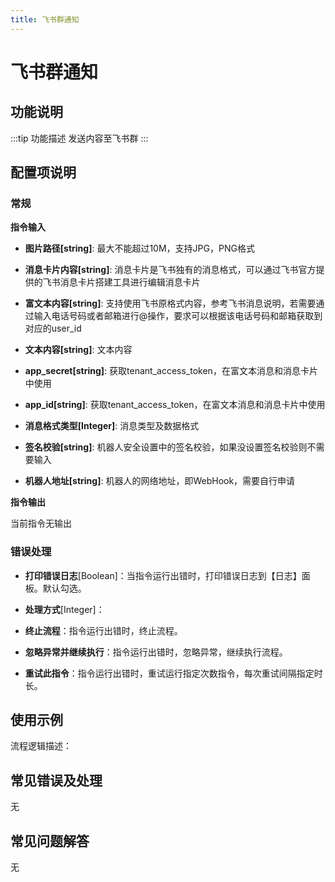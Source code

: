```yaml
---
title: 飞书群通知
---
```


# 飞书群通知

## 功能说明

:::tip 功能描述
发送内容至飞书群
:::

## 配置项说明

### 常规

**指令输入**

- **图片路径[string]**: 最大不能超过10M，支持JPG，PNG格式

- **消息卡片内容[string]**: 消息卡片是飞书独有的消息格式，可以通过飞书官方提供的飞书消息卡片搭建工具进行编辑消息卡片

- **富文本内容[string]**: 支持使用飞书原格式内容，参考飞书消息说明，若需要通过输入电话号码或者邮箱进行@操作，要求可以根据该电话号码和邮箱获取到对应的user_id

- **文本内容[string]**: 文本内容

- **app_secret[string]**: 获取tenant_access_token，在富文本消息和消息卡片中使用

- **app_id[string]**: 获取tenant_access_token，在富文本消息和消息卡片中使用

- **消息格式类型[Integer]**: 消息类型及数据格式

- **签名校验[string]**: 机器人安全设置中的签名校验，如果没设置签名校验则不需要输入

- **机器人地址[string]**: 机器人的网络地址，即WebHook，需要自行申请


**指令输出**

当前指令无输出

### 错误处理

- **打印错误日志**[Boolean]：当指令运行出错时，打印错误日志到【日志】面板。默认勾选。

- **处理方式**[Integer]：

 - **终止流程**：指令运行出错时，终止流程。

 - **忽略异常并继续执行**：指令运行出错时，忽略异常，继续执行流程。

 - **重试此指令**：指令运行出错时，重试运行指定次数指令，每次重试间隔指定时长。

## 使用示例

流程逻辑描述：

## 常见错误及处理

无

## 常见问题解答

无

